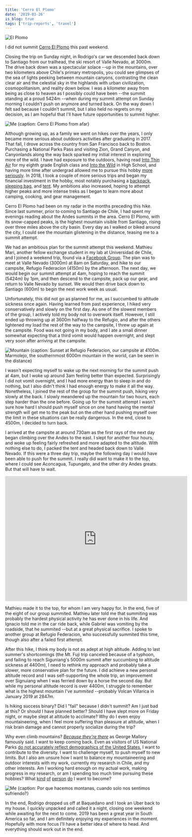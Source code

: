```yaml
---
title: 'Cerro El Plomo'
date: '2019-03-26'
is_blog: true
tags: ['trip-reports', 'travel']
---
```


<!-- TODO: cover photo -->
![El Plomo](/images/1903_el_plomo/DSC01735.jpg)

I did not summit [Cerro El Plomo](https://en.wikipedia.org/wiki/Cerro_El_Plomo) this past weekend. 

Closing the trip on Sunday night, in Rodrigo's car we descended back down to Santiago from our trailhead, the ski resort of Valle Nevado, at 3000m. The drive back down was a spectacular solace --up in the mountains, over two kilometers above Chile's primary metropolis, you could see glimpses of the sea of lights peeking between mountain canyons, contrasting the clean clear air and the celestial sky in the highlands with urban civilization, cosmopolitanism, and reality down below. I was a kilometer away from being as close to heaven as I possibly could have been --the summit standing at a proud 5424m --when during my summit attempt on Sunday morning I couldn't push on anymore and turned back. On the way down I felt sad because I couldn't summit, but I also held no regrets on my decision, as I am hopeful that I'll have future opportunities to summit higher.

![Me {caption: Cerro El Plomo from afar}](/images/1903_el_plomo/afar.jpg)

Although growing up, as a family we went on hikes over the years, I only became more serious about outdoors activities after graduating in 2017. That fall, I drove across the country from San Francisco back to Boston. Purchasing a National Parks Pass and visiting Zion, Grand Canyon, and Canyonlands along the way back sparked my initial interest in exploring more of the wild. I have had exposure to the outdoors, having read [Into Thin Air](https://en.wikipedia.org/wiki/Into_Thin_Air) for my eighth grade English class and [Into the Wild](https://en.wikipedia.org/wiki/Into_the_Wild_(book)) in High School, and having more time after undergrad allowed me to pursue this hobby [more seriously](https://qandrew.github.io/post/hiking/). In 2018, I took a couple of more serious trips and began my financial investment in the hobby, most notably purchasing a [backpack](https://www.rei.com/product/127753/deuter-aircontact-lite-65-10-pack-mens), [sleeping bag](https://www.marmot.com/never-summer-889169869136.html), and [tent](https://www.rei.com/product/880481/nemo-kunai-2p-tent). My ambitions also increased, hoping to attempt higher peaks and more intense treks as I began to learn more about camping, cooking, and gear management.

Cerro El Plomo had been on my radar in the months preceding this hike. Since last summer, prior to coming to Santiago de Chile, I had spent my evenings reading about the Andes summits in the area. Cerro El Plomo, with its snow-capped peaks, is the highest mountain visible from Santiago, rising over three miles above the city basin. Every day as I walked or biked around the city, I could see the mountain glistening in the distance, teasing me to a summit attempt.

We had an ambitious plan for the summit attempt this weekend. Mathieu Mari, another fellow exchange student in my lab at Universidad de Chile, and I joined a weekend trip, found via a [Facebook Group](https://www.facebook.com/groups/608842662559939/). The plan was to meet at Valle Nevado (3000m) at 8am on Saturday, and hike to our campsite, Refugio Federacion (4150m) by the afternoon. The next day, we would begin our summit attempt at 4am, hoping to reach the summit (5424m) by 1pm, and then descend to the campsite, pack up our gear, and return to Valle Nevado by sunset. We would then drive back down to Santiago (600m) to begin the next work week as usual.

Unfortunately, this did not go as planned for me, as I succumbed to altitude sickness once again. Having learned from past experience, I hiked very conservatively and slowly on the first day. As one of the slowest members of the group, I actively told my body not to overwork itself. However, I still ended up throwing up at 3600m halfway to the Refugio, and after the others lightened my load the rest of the way to the campsite, I threw up again at the campsite. Food was not going in my body, and I ate a small dinner somewhat expecting that a third vomit would happen overnight, and slept very soon after arriving at the campsite.

<!-- TODO: parallax -->
![Mountain {caption: Sunset at Refugio Federacion, our campsite at 4100m. Marmolejo, the southernmost 6000m mountain in the world, can be seen in the distance}](/images/1903_el_plomo/DSC01736.jpg)

I wasn't expecting myself to wake up the next morning for the summit push at 4am, but I woke up around 3am feeling better than expected. Surprisingly I did not vomit overnight, and I had more energy than to sleep in and do nothing, but I also didn't think I had enough energy to make it all the way. Nonetheless, I joined the rest of the group for the summit push, hiking very slowly at the back. I slowly meandered up the mountain for two hours, each step harder than the one before. Going up for the summit attempt I wasn't sure how hard I should push myself since on one hand having the mental strength will get me to the peak but on the other hand pushing myself over the limit in these situations can be really dangerous. In the end, close to 4500m, I decided to turn back.

I arrived at the campsite at around 730am as the first rays of the next day began climbing over the Andes to the east. I slept for another four hours, and woke up feeling fairly refreshed and more adapted to the altitude. With nothing else to do, I packed the tent and headed back down to Valle Nevado. If this were a three day trip, maybe the following day I would have been able to push for the summit. I really did want to make it to the top, where I could see Aconcagua, Tupungato, and the other dry Andes greats. But that will have to wait.

<!-- <center>
  <div class="container">
    <div class="row">
        <div class="col-xs-4">
            <iframe height='405' width='390' frameborder='0' allowtransparency='true' scrolling='no' src='https://www.strava.com/activities/2238424688/embed/b17eeb4e5cfd7facf95fc498a801b4c4e4d84d85'></iframe>
        </div>
        <div class="col-xs-4">
            <iframe height='405' width='390' frameborder='0' allowtransparency='true' scrolling='no' src='https://www.strava.com/activities/2238424154/embed/a0c69bdbae241a4c0d5bc57e1e82884f20076659'></iframe>
        </div>
    </div>
  </div>
</center> -->

<!-- <iframe height='405' width='590' frameborder='0' allowtransparency='true' scrolling='no' src='https://www.strava.com/activities/2238424688/embed/b17eeb4e5cfd7facf95fc498a801b4c4e4d84d85'></iframe> -->

<center><iframe height='405' width='590' frameborder='0' allowTransparency='true' scrolling='no' src='https://www.strava.com/activities/2238424154/embed/a0c69bdbae241a4c0d5bc57e1e82884f20076659'></iframe></center>

<!-- <iframe height='405' width='590' frameborder='0' allowtransparency='true' scrolling='no' src='https://www.strava.com/activities/2238424435/embed/da2a2d2e93e68f5b156a0392697bd8ee3d140327'></iframe> -->

Mathieu made it to the top, for whom I am very happy for. In the end, five of the eight of our group summited. Mathieu later told me that summiting was probably the hardest physical activity he has ever done in his life. And Ignacio told me in the car ride back, while Gabriel was vomiting by the roadside, that he summited --but at a great physical sacrifice. I spoke to another group at Refugio Federacion, who successfully summited this time, though also after a failed first attempt.

After this hike, I think my body is not as adept at high altitude. Adding to last summer's shortcomings (the Mt. Fuji trip canceled because of a typhoon, and failing to reach Siguniang's 5000m summit after succumbing to altitude sickness at 4400m), I need to rethink my approach and probably take a slower, more conservative plan for the future. I did achieve a new personal altitude record and I was self-supporting the whole trip, an improvement over Signuiang when I was ferried down by a horse the second day. But while my personal altitude record is over 4400m, I struggle to remember what is the highest mountain I've *summited* --probably Volcan Villarica in January 2019 at 2847m.

Is hiking success binary? Did I "fail" because I didn't summit? Am I just bad at this? Or should I have planned better? Should I have slept more on Friday night, or maybe slept at altitude to acclimate? Why do I even enjoy mountaineering, when I feel more suffering than pleasure at altitude, when I risk brain damage and cannot properly socialize during the trip?

Why even climb mountains? *[Because they're there](https://www.adventure-journal.com/2017/03/what-everest-climber-really-meant-by-because-its-there/)* as George Mallory famously said. I want to keep coming back. Even as visitors of US National Parks [do not accurately reflect demographics of the United States](https://www.nytimes.com/2015/07/12/opinion/sunday/diversify-our-national-parks.html), I want to contribute to the diversity. I want to challenge myself, to push myself to new limits. But I also am unsure how I want to balance my mountaineering and outdoor interests with my work, currently my research in Chile, and my other interests. Am I working hard enough on my actual work, making progress in my research, or am I spending too much time pursuing these hobbies? What [kind](https://www.youtube.com/watch?v=Ap2uWsJV25w) [of](https://people.csail.mit.edu/madry/) [person](https://en.wikipedia.org/wiki/Jimmy_Chin) [do](https://techcrunch.com/2018/10/05/how-the-22-year-old-founders-of-brex-built-a-billion-dollar-business-in-less-than-2-years/) I want to become?


![Me {caption: Por que hacemos montanas, cuando solo nos sentimos sufriendo?}](/images/1903_el_plomo/me.jpg)

In the end, Rodrigo dropped us off at Baquedano and I took an Uber back to my house. I quickly unpacked and called it a night, closing one weekend while awaiting for the next to come. 2019 has been a great year in South America so far, and I am definitely enjoying my experiences in the moment. Hopefully with more focus I'll have a better idea of where to head. And everything should work out in the end.